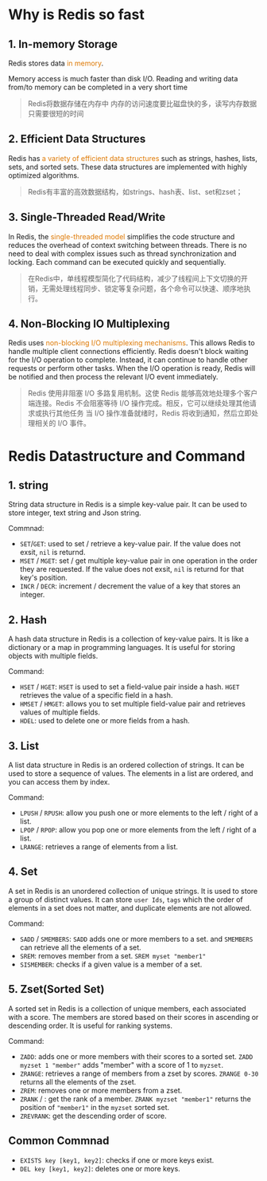 # Why is Redis so fast

## 1. In-memory Storage

Redis stores data <font color="#de7802">in memory</font>.

Memory access is much faster than disk I/O. Reading and writing data from/to memory can be completed in a very short time

> Redis将数据存储在内存中
> 内存的访问速度要比磁盘快的多，读写内存数据只需要很短的时间

## 2. Efficient Data Structures

Redis has <font color="#de7802">a variety of efficient data structures</font> such as strings, hashes, lists, sets, and sorted sets. These data structures are implemented with highly optimized algorithms.

> Redis有丰富的高效数据结构，如strings、hash表、list、set和zset；

## 3.  Single-Threaded Read/Write

In Redis, the <font color="#de7802">single-threaded model</font> simplifies the code structure and reduces the overhead of context switching between threads. There is no need to deal with complex issues such as thread synchronization and locking. Each command can be executed quickly and sequentially.

> 在Redis中，单线程模型简化了代码结构，减少了线程间上下文切换的开销，无需处理线程同步、锁定等复杂问题，各个命令可以快速、顺序地执行。

## 4. Non-Blocking IO Multiplexing

Redis uses <font color="#de7802">non-blocking I/O multiplexing mechanisms</font>. This allows Redis to handle multiple client connections efficiently. Redis doesn't block waiting for the I/O operation to complete. Instead, it can continue to handle other requests or perform other tasks.
When the I/O operation is ready, Redis will be notified and then process the relevant I/O event immediately.

> Redis 使用非阻塞 I/O 多路复用机制。这使 Redis 能够高效地处理多个客户端连接。Redis 不会阻塞等待 I/O 操作完成。相反，它可以继续处理其他请求或执行其他任务
> 当 I/O 操作准备就绪时，Redis 将收到通知，然后立即处理相关的 I/O 事件。

# Redis Datastructure and Command

## 1. string

String data structure in Redis is a simple key-value pair. It can be used to store integer,  text string and Json string.

Commnad:
- `SET`/`GET`: used to set / retrieve a key-value pair. If the value does not exsit, `nil` is returnd.
- `MSET` / `MGET`: set / get multiple key-value pair in one operation in the order they are requested. If the value does not exsit, `nil` is returnd for that key's position.
- `INCR` / `DECR`: increment / decrement the value of a key that stores an integer.

## 2. Hash

A hash data structure in Redis is a collection of key-value pairs. It is like a dictionary or a map in programming languages.
It is useful for storing objects with multiple fields.

Command:
- `HSET` / `HGET`: `HSET` is used to set a field-value pair inside a hash. `HGET` retrieves the value of a specific field in a hash.
- `HMSET` / `HMGET`: allows you to set multiple field-value pair and retrieves values of multiple fields.
- `HDEL`: used to delete one or more fields from a hash.

## 3. List

A list data structure in Redis is an ordered collection of strings. 
It can be used to store a sequence of values.
The elements in a list are ordered, and you can access them by index.

Command:
- `LPUSH` / `RPUSH`: allow you push one or more elements to the left / right of a list.
- `LPOP` / `RPOP`: allow you pop one or more elements from the left / right of a list.
- `LRANGE`: retrieves a range of elements from a list.

## 4. Set

A set in Redis is an unordered collection of unique strings. 
It is used to store a group of distinct values.
It can store `user Ids`, `tags` which the order of elements in a set does not matter, and duplicate elements are not allowed.

Command:
- `SADD` / `SMEMBERS`: `SADD` adds one or more members to a set. and `SMEMBERS` can retrieve all the elements of a set.
- `SREM`: removes member from a set. `SREM myset "member1"`
- `SISMEMBER`: checks if a given value is a member of a set. 

## 5. Zset(Sorted Set)

A sorted set in Redis is a collection of unique members, each associated with a score.
The members are stored based on their scores in ascending or descending order.
It is useful for ranking systems.

Command:
- `ZADD`: adds one or more members with their scores to a sorted set. `ZADD myzset 1 "member"` adds "member" with a score of 1 to `myzset`.
- `ZRANGE`: retrieves a range of members from a zset by scores. `ZRANGE 0-30` returns all the elements of the zset.
- `ZREM`: removes one or more members from a zset.
- `ZRANK` / : get the rank of a member. `ZRANK myzset "member1"` returns the position of `"member1"` in the `myzset` sorted set.
- `ZREVRANK`: get the descending order of score.

## Common Commnad

- `EXISTS key [key1, key2]`: checks if one or more keys exist.
- `DEL key [key1, key2]`: deletes one or more keys.

